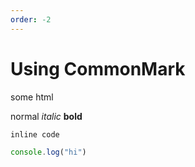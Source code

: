 ```yaml
---
order: -2
---
```

# Using CommonMark

<aside>some html</aside>

normal _italic_ **bold**

`inline code`

```js
console.log("hi")
```